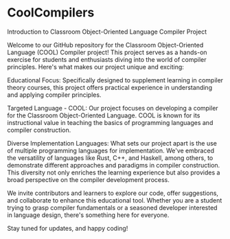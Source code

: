# CoolCompilers
Introduction to Classroom Object-Oriented Language Compiler Project

Welcome to our GitHub repository for the Classroom Object-Oriented Language (COOL) Compiler project! This project serves as a hands-on exercise for students and enthusiasts diving into the world of compiler principles. Here's what makes our project unique and exciting:

Educational Focus: Specifically designed to supplement learning in compiler theory courses, this project offers practical experience in understanding and applying compiler principles.

Targeted Language - COOL: Our project focuses on developing a compiler for the Classroom Object-Oriented Language. COOL is known for its instructional value in teaching the basics of programming languages and compiler construction.

Diverse Implementation Languages: What sets our project apart is the use of multiple programming languages for implementation. We've embraced the versatility of languages like Rust, C++, and Haskell, among others, to demonstrate different approaches and paradigms in compiler construction. This diversity not only enriches the learning experience but also provides a broad perspective on the compiler development process.

We invite contributors and learners to explore our code, offer suggestions, and collaborate to enhance this educational tool. Whether you are a student trying to grasp compiler fundamentals or a seasoned developer interested in language design, there's something here for everyone.

Stay tuned for updates, and happy coding!
